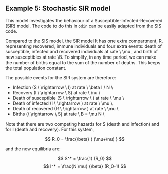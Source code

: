## Example 5: Stochastic SIR model 

This model investigates the behaviour of a Susceptible-Infected-Recovered (SIR) model. The code to do this in `odin` can be easily adapted from the SIS code. 

Compared to the SIS model, the SIR model It has one extra compartment, R, representing recovered, immune individuals and four extra events: death of susceptible, infected and recovered individuals at rate \ \mu \, and birth of new susceptibles at rate \B\. To simplify, in any time period, we can make the number of births equal to the sum of the number of deaths. This keeps the total population constant.

The possible events for the SIR system are therefore:

* Infection (S \ \rightarrow \ I) at rate  \ \beta I / N \
* Recovery (I \ \rightarrow \ S)  at rate  \ \nu \
* Death of susceptible (S \ \rightarrow \ ) at rate \ \mu \
* Death of infected (I \ \rightarrow \) at rate \ \mu \
* Death of recovered (R \ \rightarrow \) at rate \ \mu \
* Births (\ \rightarrow \ S) at rate \ B = \mu N \

Note that there are two competing hazards for S (death and infection) and for I (death and recovery). For this system, 

$$ R_0  = \frac{\beta} { (\mu+\nu) } $$ 

and the new equilibria are:

$$ S^* = \frac{1} {R_0} $$
$$ I^* = \frac{N \mu} {\beta}  (R_0-1) $$
